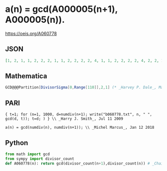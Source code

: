 # a\(n\) \= gcd\(A000005\(n\+1\), A000005\(n\)\)\.
https://oeis.org/A060778
## JSON
```JSON
[1, 2, 1, 1, 2, 2, 2, 1, 1, 2, 2, 2, 2, 4, 1, 1, 2, 2, 2, 2, 4, 2, 2, 1, 1, 4, 2, 2, 2, 2, 2, 2, 4, 4, 1, 1, 2, 4, 4, 2, 2, 2, 2, 6, 2, 2, 2, 1, 3, 2, 2, 2, 2, 4, 4, 4, 4, 2, 2, 2, 2, 2, 1, 1, 4, 2, 2, 2, 4, 2, 2, 2, 2, 2, 6, 2, 4, 2, 2, 5, 1, 2, 2, 4, 4, 4, 4, 2, 2, 4, 2, 2, 4, 4, 4, 2, 2, 6, 3, 1, 2, 2, 2, 8, 4]
```
## Mathematica
```Mathematica
GCD@@@Partition[DivisorSigma[0,Range[110]],2,1] (* _Harvey P. Dale_, May 27 2014 *)
```
## PARI
```PARI
{ t=1; for (n=1, 1000, d=numdiv(n+1); write("b060778.txt", n, " ", gcd(d, t)); t=d; ) } \\ _Harry J. Smith_, Jul 11 2009
```
```PARI
a(n) = gcd(numdiv(n), numdiv(n+1)); \\ _Michel Marcus_, Jan 12 2018
```
## Python
```Python
from math import gcd
from sympy import divisor_count
def A060778(n): return gcd(divisor_count(n+1),divisor_count(n)) # _Chai Wah Wu_, Aug 12 2023
```
